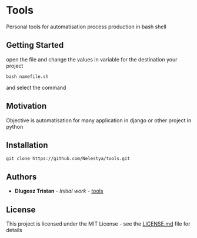 # Tools

Personal tools for automatisation process production in bash shell

## Getting Started
open the file and change the values in variable for the destination your project

```
bash namefile.sh
``` 
and select the command

## Motivation
Objective is automatisation for many application in django or other project in python

## Installation

```
git clone https://github.com/Nelestya/tools.git
```

## Authors
* **Dlugosz Tristan** - *Initial work* - [tools](https://github.com/Nelestya/tools)

## License

This project is licensed under the MIT License - see the [LICENSE.md](LICENSE.md) file for details
